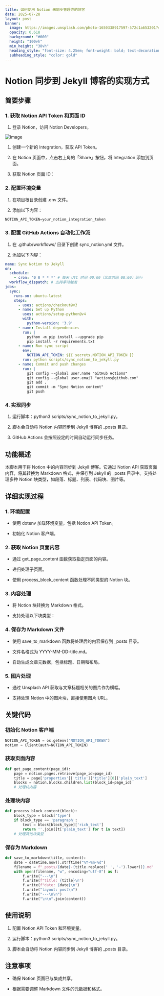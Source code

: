 ```yaml
---
title: 如何使用 Notion 来同步管理你的博客
date: 2025-07-28
layout: post
banner:
  image: https://images.unsplash.com/photo-1650338917597-572c1a653201?crop=entropy&cs=tinysrgb&fit=max&fm=jpg&ixid=M3w2OTIwMzJ8MHwxfHJhbmRvbXx8fHx8fHx8fDE3NTM2OTgzOTR8&ixlib=rb-4.1.0&q=80&w=1080
  opacity: 0.618
  background: "#000"
  height: "100vh"
  min_height: "38vh"
  heading_style: "font-size: 4.25em; font-weight: bold; text-decoration: underline"
  subheading_style: "color: gold"
---
```


# Notion 同步到 Jekyll 博客的实现方式

## 简要步骤

### 1. 获取 Notion API Token 和页面 ID

1. 登录 Notion，访问 Notion Developers。

![image](https://prod-files-secure.s3.us-west-2.amazonaws.com/a7a0cc5a-89b9-4cda-8686-1fba0ca52f40/d19c1afe-dea5-4312-9333-786b0ba83054/image.png?X-Amz-Algorithm=AWS4-HMAC-SHA256&X-Amz-Content-Sha256=UNSIGNED-PAYLOAD&X-Amz-Credential=ASIAZI2LB466SMUQFQKY%2F20250728%2Fus-west-2%2Fs3%2Faws4_request&X-Amz-Date=20250728T102634Z&X-Amz-Expires=3600&X-Amz-Security-Token=IQoJb3JpZ2luX2VjEGIaCXVzLXdlc3QtMiJHMEUCIQCvnt6gT5zaS47dwz9Ihcwz%2B5KW3hvc%2B1ZPqjPfDJ%2B%2BXwIgMk1PKY3IpH%2FjOpII%2BbNGYrF9UTrUNFRteiQfR%2FCH1tUqiAQIi%2F%2F%2F%2F%2F%2F%2F%2F%2F%2F%2FARAAGgw2Mzc0MjMxODM4MDUiDGTcpdl1l8OKDDBbBCrcAwOF4Pqp6lZR2OwoIJuCzLmJ2opQtFM6knq6BoH67F0Nfj%2FrlUTs32T%2FZb6lY%2FC7JoSpLB6K%2F23nNc3yGbl326TKaTGsz4lCfpDxKVH8r8bYnqkD7V0yaH41NR7nwmEktElqnvIkTbXGUG2%2BQ57wP8UDeTv1xNvj6OF9Hm6GK5xCJ8kbzoL3NW2kDA8Or3U4PH9%2FNaKov6DgQopSgRpkwgkFHsghtuBVbi8TA8J0FwnI3ci%2BuHxtxBhv3Fwtm1SPJv0OLRLKr%2F38EUY%2FMPgIadh9L3V%2Ba9Ir2hjxgqHg5ZM3vb6f65Et%2BBvIo212BI2sGcMKWPJ4EeSTa%2F8co4hAy83ETAYYnda1EgU43FxqQJjggRvavaxbpnK3oeUweVy7AW6xoEIEykGZ2G46PamI4fG7urFe437gTVYCmnlm9gwQR3yaicy%2BBDWgxmMpT1FdzBxTWdPElhcZFeOMTdYD2s51BFZNf8oQlaS%2B%2FPhml5Rr8JiWSuMVp8Th2VJRAHAnLmJ75sPxXMzlIw6ruIPgpg1QKrDFW%2BZ%2BWmnCmiJ%2BFvoSI9oiWHpjC5MPLwNkmQRsGeTkrO7p0vinZds3uHf%2BJi9fG1V9i7fNJIQVlvpnKiwELezCWHyz%2BxT%2FFB6AMJqNncQGOqUBIrfBJieZYtGLVvgacGP1MXqotGeCAT60bzv61uTTzT%2BsUCftxJYfIhMIWnef0Je2Ql4sRoQD8l11zAsU7b7KRo5xFGx7jGcLSyJHvqIt5oreX6qm68iJiNisStcyJXkmrW3iLvTmT0ZDdFqILI6W2EOJtltaEim1YHlVptX%2Fpr9KABGwfYO8R21H3U8YlcOfj1D7Yvh3Hk7rWpC6tuHMTnVjE6en&X-Amz-Signature=9d11aa1e72a83536e260e776dc5a1db212b9cd15a3891f801ee0177b59e42b7e&X-Amz-SignedHeaders=host&x-amz-checksum-mode=ENABLED&x-id=GetObject)

1. 创建一个新的 Integration，获取 API Token。

1. 在 Notion 页面中，点击右上角的「Share」按钮，将 Integration 添加到页面。

1. 获取 Notion 页面 ID：


### 2. 配置环境变量

1. 在项目根目录创建 .env 文件。

1. 添加以下内容：

```javascript
NOTION_API_TOKEN=your_notion_integration_token
```

### 3. 配置 GitHub Actions 自动化工作流

1. 在 .github/workflows/ 目录下创建 sync_notion.yml 文件。

1. 添加以下内容：

```yaml
name: Sync Notion to Jekyll
on:
  schedule:
    - cron: '0 0 * * *' # 每天 UTC 时间 00:00（北京时间 08:00）运行
  workflow_dispatch: # 支持手动触发
jobs:
  sync:
    runs-on: ubuntu-latest
    steps:
      - uses: actions/checkout@v3
      - name: Set up Python
        uses: actions/setup-python@v4
        with:
          python-version: '3.9'
      - name: Install dependencies
        run: |
          python -m pip install --upgrade pip
          pip install -r requirements.txt
      - name: Run sync script
        env:
          NOTION_API_TOKEN: ${{ secrets.NOTION_API_TOKEN }}
        run: python scripts/sync_notion_to_jekyll.py
      - name: Commit and push changes
        run: |
          git config --global user.name "GitHub Actions"
          git config --global user.email "actions@github.com"
          git add .
          git commit -m "Sync Notion content"
          git push
```

### 4. 实现同步

1. 运行脚本：python3 scripts/sync_notion_to_jekyll.py。

1. 脚本会自动将 Notion 内容同步到 Jekyll 博客的 _posts 目录。

1. GitHub Actions 会按照设定的时间自动运行同步任务。

## 功能概述

本脚本用于将 Notion 中的内容同步到 Jekyll 博客。它通过 Notion API 获取页面内容，将其转换为 Markdown 格式，并保存到 Jekyll 的 _posts 目录中。支持处理多种 Notion 块类型，如段落、标题、列表、代码块、图片等。

## 详细实现过程

### 1. 环境配置

- 使用 dotenv 加载环境变量，包括 Notion API Token。

- 初始化 Notion 客户端。

### 2. 获取 Notion 页面内容

- 通过 get_page_content 函数获取指定页面的内容。

- 递归处理子页面。

- 使用 process_block_content 函数处理不同类型的 Notion 块。

### 3. 内容处理

- 将 Notion 块转换为 Markdown 格式。

- 支持处理以下块类型：


### 4. 保存为 Markdown 文件

- 使用 save_to_markdown 函数将处理后的内容保存到 _posts 目录。

- 文件名格式为 YYYY-MM-DD-title.md。

- 自动生成文章元数据，包括标题、日期和布局。

### 5. 图片处理

- 通过 Unsplash API 获取与文章标题相关的图片作为横幅。

- 支持处理 Notion 中的图片块，直接使用图片 URL。

## 关键代码

### 初始化 Notion 客户端

```python
NOTION_API_TOKEN = os.getenv("NOTION_API_TOKEN")
notion = Client(auth=NOTION_API_TOKEN)
```

### 获取页面内容

```python
def get_page_content(page_id):
    page = notion.pages.retrieve(page_id=page_id)
    title = page['properties']['title']['title'][0]['plain_text']
    blocks = notion.blocks.children.list(block_id=page_id)
    # 处理块内容
```

### 处理块内容

```python
def process_block_content(block):
    block_type = block['type']
    if block_type == 'paragraph':
        text = block[block_type]['rich_text']
        return ''.join([t['plain_text'] for t in text])
    # 处理其他块类型
```

### 保存为 Markdown

```python
def save_to_markdown(title, content):
    date = datetime.now().strftime("%Y-%m-%d")
    filename = f"_posts/{date}-{title.replace(' ', '-').lower()}.md"
    with open(filename, "w", encoding="utf-8") as f:
        f.write("---\n")
        f.write(f"title: {title}\n")
        f.write(f"date: {date}\n")
        f.write("layout: post\n")
        f.write("---\n\n")
        f.write("\n\n".join(content))
```

## 使用说明

1. 配置 Notion API Token 和环境变量。

1. 运行脚本：python3 scripts/sync_notion_to_jekyll.py。

1. 脚本会自动将 Notion 内容同步到 Jekyll 博客的 _posts 目录。

## 注意事项

- 确保 Notion 页面已与集成共享。

- 根据需要调整 Markdown 文件的元数据和格式。